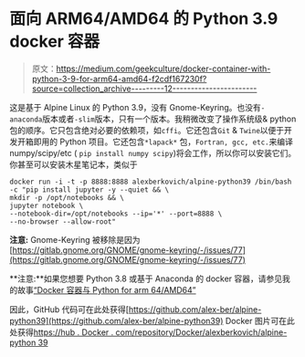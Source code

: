 # 面向 ARM64/AMD64 的 Python 3.9 docker 容器

> 原文：<https://medium.com/geekculture/docker-container-with-python-3-9-for-arm64-amd64-f2cdf167230f?source=collection_archive---------12----------------------->

这是基于 Alpine Linux 的 Python 3.9，没有 Gnome-Keyring。也没有`-anaconda`版本或者`-slim`版本，只有一个版本。我稍微改变了操作系统级& python 包的顺序。它只包含绝对必要的依赖项，如`cffi`。它还包含`Git` & `Twine`以便于开发开箱即用的 Python 项目。它还包含`*lapack*` 包，`Fortran, gcc, etc.`来编译 numpy/scipy/etc ( `pip install numpy scipy`)将会工作，所以你可以安装它们。你甚至可以安装木星笔记本，类似于

```
docker run -i -t -p 8888:8888 alexberkovich/alpine-python39 /bin/bash -c "pip install jupyter -y --quiet && \
mkdir -p /opt/notebooks && \
jupyter notebook \
--notebook-dir=/opt/notebooks --ip='*' --port=8888 \
--no-browser --allow-root"
```

**注意:** Gnome-Keyring 被移除是因为[https://gitlab.gnome.org/GNOME/gnome-keyring/-/issues/77](https://gitlab.gnome.org/GNOME/gnome-keyring/-/issues/77)

**注意:**如果您想要 Python 3.8 或基于 Anaconda 的 docker 容器，请参见我的故事[“Docker 容器与 Python for arm 64/AMD64”](/geekculture/docker-container-with-python-for-arm64-amd64-779c3e90d293)

因此，GitHub 代码可在此处获得[https://github.com/alex-ber/alpine-python39](https://github.com/alex-ber/alpine-python39)
Docker 图片可在此处获得[https://hub . Docker . com/repository/Docker/alexberkovich/alpine-python 39](https://hub.docker.com/repository/docker/alexberkovich/alpine-python39)